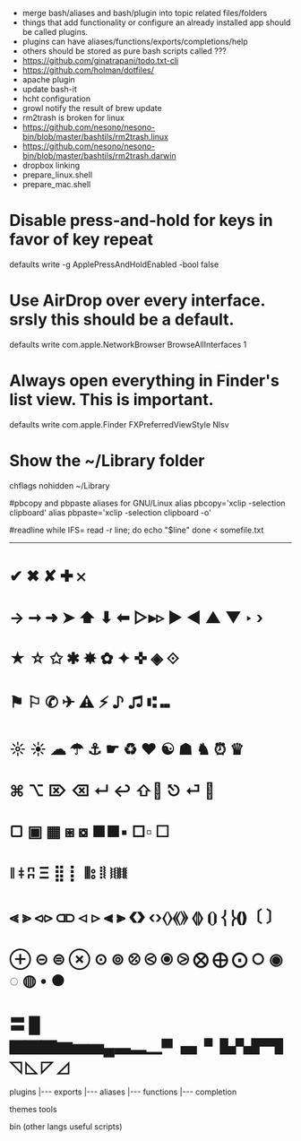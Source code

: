 - merge bash/aliases and bash/plugin into topic related files/folders
- things that add functionality or configure an already installed app should be called plugins.
- plugins can have aliases/functions/exports/completions/help
- others should be stored as pure bash scripts called ???
- https://github.com/ginatrapani/todo.txt-cli
- https://github.com/holman/dotfiles/
- apache plugin
- update bash-it
- hcht configuration
- growl notify the result of brew update
- rm2trash is broken for linux
- https://github.com/nesono/nesono-bin/blob/master/bashtils/rm2trash.linux
- https://github.com/nesono/nesono-bin/blob/master/bashtils/rm2trash.darwin
- dropbox linking
- prepare_linux.shell
- prepare_mac.shell

# Disable press-and-hold for keys in favor of key repeat
defaults write -g ApplePressAndHoldEnabled -bool false

# Use AirDrop over every interface. srsly this should be a default.
defaults write com.apple.NetworkBrowser BrowseAllInterfaces 1

# Always open everything in Finder's list view. This is important.
defaults write com.apple.Finder FXPreferredViewStyle Nlsv

# Show the ~/Library folder
chflags nohidden ~/Library

#pbcopy and pbpaste aliases for GNU/Linux
alias pbcopy='xclip -selection clipboard'
alias pbpaste='xclip -selection clipboard -o'

#readline
while IFS= read -r line; do
echo "$line"
done < somefile.txt

---------------------------------

# ✔ ✖ ✘ ✚ 𐄂
# → ➞ ➜ ➤ ⬆ ⬇ ⬅  ▷▸▹  ► ◀ ▲ ▼ ‣ ›
# ★ ☆ ✩ ✱ ✸ ✿ ✦ ✜  ◈ ⟐
# ⚑ ⚐ ✆ ✈  ⚠ ⚡ ♪ ♫ ⑆ ⑉
# ☼ ☀ ☁ ☂ ⚓ ☛ ♻ ❤ ☯ ☗ ♞ ⏰ ♛
# ⌘ ⌥  ⌦  ⌫ ↵ ↩ ⇧ ⎋ ⏎ ⎈
# ▢ ▣ ▦ ⧆ ⧇ ■■▪ □▫ ☐
# ǁ ǂ ʭ Ξ ⣿ ⡇ ⦀⦂ ⦙⦚ ⧘⧙⧚⧛
# ⪡ ⪢ ⪦⪧ ⫏⫐ ⊲ ⊳ ⫷ ⫸ ❮❯ ‹›⟨⟩⟪⟫ ⦉⦊ ⦗⦘ ⎨⎬❪❫〔 〕
# ⊕ ⊝ ⊜ ⊗ ⊙ ⊚ ⦼ ⧀ ⦿ ⧁ ⨂ ⨁ ⨀ ○  ◉ ◌ ◍ • ●
# 〓 █  ▇▇▇▆▅▅▄▃▂▁▀▗▖▘▙▚▛▜ ◹ ◺ ◸ ◿


plugins
|--- exports
|--- aliases
|--- functions
|--- completion

themes
tools

bin (other langs useful scripts)









